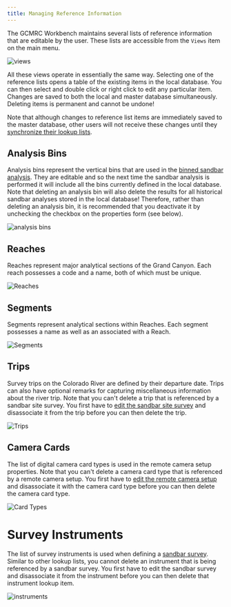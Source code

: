 ```yaml
---
title: Managing Reference Information
---
```


The GCMRC Workbench maintains several lists of reference information that are editable by the user. These lists are accessible from the `Views` item on the main menu.

![views](/images/views/views.png)

All these views operate in essentially the same way. Selecting one of the reference lists opens a table of the existing items in the local database. You can then select and double click or right click to edit any particular item. Changes are saved to both the local and master database simultaneously. Deleting items is permanent and cannot be undone!

Note that although changes to reference list items are immediately saved to the master database, other users will not receive these changes until they [synchronize their lookup lists](/online_help/tools_menu/synchronize).

## Analysis Bins

Analysis bins represent the vertical bins that are used in the [binned sandbar analysis](/technical_reference/binned_analysis). They are editable and so the next time the sandbar analysis is performed it will include all the bins currently defined in the local database. Note that deleting an analysis bin will also delete the results for all historical sandbar analyses stored in the local database! Therefore, rather than deleting an analysis bin, it is recommended that you deactivate it by unchecking the checkbox on the properties form (see below).

![analysis bins](/images/views/analysis_bins.png)

## Reaches

Reaches represent major analytical sections of the Grand Canyon. Each reach possesses a code and a name, both of which must be unique.

![Reaches](/images/views/reaches.png)

## Segments

Segments represent analytical sections within Reaches. Each segment possesses a name as well as an associated with a Reach.

![Segments](/images/views/reaches.png)

## Trips

Survey trips on the Colorado River are defined by their departure date. Trips can also have optional remarks for capturing miscellaneous information about the river trip. Note that you can't delete a trip that is referenced by a sandbar site survey. You first have to [edit the sandbar site survey](/online_help/sandbars/sandbar_surveys) and disassociate it from the trip before you can then delete the trip.

![Trips](/images/views/trips.png)

## Camera Cards

The list of digital camera card types is used in the remote camera setup properties. Note that you can't delete a camera card type that is referenced by a remote camera setup. You first have to [edit the remote camera setup](/online_help/remote-cameras/remote_camera_properties) and disassociate it with the camera card type before you can then delete the camera card type.

![Card Types](/images/views/cards.png)

# Survey Instruments

The list of survey instruments is used when defining a [sandbar survey](/online_help/sandbars/sandbar_surveys). Similar to other lookup lists, you cannot delete an instrument that is being referenced by a sandbar survey. You first have to edit the sandbar survey and disassociate it from the instrument before you can then delete that instrument lookup item.

![instruments](/images/views/instruments.png)